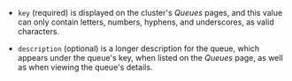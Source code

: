 - `key` (required) is displayed on the cluster's _Queues_ pages, and this value can only contain letters, numbers, hyphens, and underscores, as valid characters.

- `description` (optional) is a longer description for the queue, which appears under the queue's key, when listed on the _Queues_ page, as well as when viewing the queue's details.
